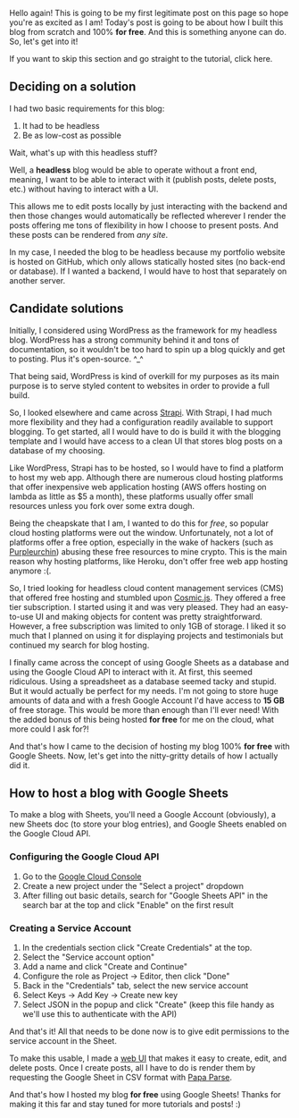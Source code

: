 Hello again! This is going to be my first legitimate post on this page so hope you're as excited as I am! Today's post is going to be about how I built this blog from scratch and 100% **for free**. And this is something anyone can do. So, let's get into it!

If you want to skip this section and go straight to the tutorial, click <HashLink to="#tutorial">here</HashLink>.

Deciding on a solution
----------------------

I had two basic requirements for this blog:

1.  It had to be headless
2.  Be as low-cost as possible

Wait, what's up with this headless stuff?

Well, a **headless** blog would be able to operate without a front end, meaning, I want to be able to interact with it (publish posts, delete posts, etc.) without having to interact with a UI.

This allows me to edit posts locally by just interacting with the backend and then those changes would automatically be reflected wherever I render the posts offering me tons of flexibility in how I choose to present posts. And these posts can be rendered from _any site_.

In my case, I needed the blog to be headless because my portfolio website is hosted on GitHub, which only allows statically hosted sites (no back-end or database). If I wanted a backend, I would have to host that separately on another server.

Candidate solutions
-------------------

Initially, I considered using WordPress as the framework for my headless blog. WordPress has a strong community behind it and tons of documentation, so it wouldn't be too hard to spin up a blog quickly and get to posting. Plus it's open-source. ^\_^

That being said, WordPress is kind of overkill for my purposes as its main purpose is to serve styled content to websites in order to provide a full build.

So, I looked elsewhere and came across [Strapi](https://strapi.io/). With Strapi, I had much more flexibility and they had a configuration readily available to support blogging. To get started, all I would have to do is build it with the blogging template and I would have access to a clean UI that stores blog posts on a database of my choosing.

Like WordPress, Strapi has to be hosted, so I would have to find a platform to host my web app. Although there are numerous cloud hosting platforms that offer inexpensive web application hosting (AWS offers hosting on lambda as little as $5 a month), these platforms usually offer small resources unless you fork over some extra dough.

Being the cheapskate that I am, I wanted to do this for _free_, so popular cloud hosting platforms were out the window. Unfortunately, not a lot of platforms offer a free option, especially in the wake of hackers (such as [Purpleurchin](https://www.theregister.com/2022/10/27/purpleurchin_cryptomining_github_accounts/)) abusing these free resources to mine crypto. This is the main reason why hosting platforms, like Heroku, don't offer free web app hosting anymore :(.

So, I tried looking for headless cloud content management services (CMS) that offered free hosting and stumbled upon [Cosmic.js](https://www.cosmicjs.com/). They offered a free tier subscription. I started using it and was very pleased. They had an easy-to-use UI and making objects for content was pretty straightforward. However, a free subscription was limited to only 1GB of storage. I liked it so much that I planned on using it for displaying projects and testimonials but continued my search for blog hosting.

I finally came across the concept of using Google Sheets as a database and using the Google Cloud API to interact with it. At first, this seemed ridiculous. Using a spreadsheet as a database seemed tacky and stupid. But it would actually be perfect for my needs. I'm not going to store huge amounts of data and with a fresh Google Account I'd have access to **15 GB** of free storage. This would be more than enough than I'll ever need! With the added bonus of this being hosted **for free** for me on the cloud, what more could I ask for?!

And that's how I came to the decision of hosting my blog 100% **for free** with Google Sheets. Now, let's get into the nitty-gritty details of how I actually did it.

<h2 id="tutorial">How to host a blog with Google Sheets</h2>

To make a blog with Sheets, you'll need a Google Account (obviously), a new Sheets doc (to store your blog entries), and Google Sheets enabled on the Google Cloud API.

### Configuring the Google Cloud API

1.  Go to the [Google Cloud Console](https://console.cloud.google.com/)
2.  Create a new project under the "Select a project" dropdown
3.  After filling out basic details, search for "Google Sheets API" in the search bar at the top and click "Enable" on the first result

### Creating a Service Account

1.  In the credentials section click "Create Credentials" at the top.
2.  Select the "Service account option"
3.  Add a name and click "Create and Continue"
4.  Configure the role as Project -> Editor, then click "Done"
5.  Back in the "Credentials" tab, select the new service account
6.  Select Keys -> Add Key -> Create new key
7.  Select JSON in the popup and click "Create" (keep this file handy as we'll use this to authenticate with the API)

And that's it! All that needs to be done now is to give edit permissions to the service account in the Sheet.

To make this usable, I made a [web UI](https://github.com/sam-hilliard/sheets-blog-ui) that makes it easy to create, edit, and delete posts. Once I create posts, all I have to do is render them by requesting the Google Sheet in CSV format with [Papa Parse](https://www.papaparse.com/).

And that's how I hosted my blog **for free** using Google Sheets! Thanks for making it this far and stay tuned for more tutorials and posts! :)